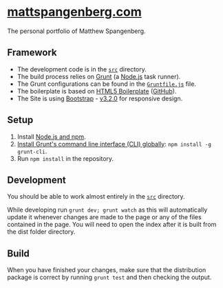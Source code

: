 # [mattspangenberg.com](http://mattspangenberg.com/)

The personal portfolio of Matthew Spangenberg. 

## Framework

* The development code is in the
  [`src`](https://github.com/mspangenberg/mattspangenberg.com/tree/master/src)
  directory.
* The build process relies on [Grunt](http://gruntjs.com) (a
  [Node.js](http://nodejs.org) task runner).
* The Grunt configurations can be found in the
  [`Gruntfile.js`](https://github.com/mspangenberg/mattspangenberg.com/blob/master/Gruntfile.js)
  file.
* The boilerplate is based on [HTML5 Boilerplate](http://html5boilerplate.com/) ([GitHub](https://github.com/h5bp/html5-boilerplate)).
* The Site is using [Bootstrap](http://github.com/twbs/bootstrap/) - [v3.2.0](https://github.com/twbs/bootstrap/releases/tag/v3.2.0) for responsive design.

## Setup

1. Install [Node.js and npm](http://nodejs.org/download/).
2. [Install Grunt's command line interface (CLI)
   globally](http://gruntjs.com/getting-started#installing-the-cli):
   `npm install -g grunt-cli`.
3. Run `npm install` in the repository.

## Development

You should be able to work almost entirely in the
[`src`](https://github.com/mspangenberg/mattspangenberg.com/tree/master/src) directory.

While developing run `grunt dev; grunt watch` as this will automatically update it whenever 
changes are made to the page or any of the files contained in the page. You will need to open
the index after it is built from the dist folder directory.


## Build

When you have finished your changes, make sure that the distribution package is
correct by running `grunt test` and then checking the output.
